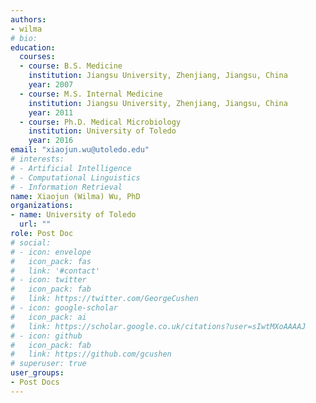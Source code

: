 ```yaml
---
authors:
- wilma
# bio: 
education:
  courses:
  - course: B.S. Medicine
    institution: Jiangsu University, Zhenjiang, Jiangsu, China
    year: 2007
  - course: M.S. Internal Medicine
    institution: Jiangsu University, Zhenjiang, Jiangsu, China
    year: 2011
  - course: Ph.D. Medical Microbiology 
    institution: University of Toledo
    year: 2016
email: "xiaojun.wu@utoledo.edu"
# interests:
# - Artificial Intelligence
# - Computational Linguistics
# - Information Retrieval
name: Xiaojun (Wilma) Wu, PhD
organizations:
- name: University of Toledo
  url: ""
role: Post Doc
# social:
# - icon: envelope
#   icon_pack: fas
#   link: '#contact'
# - icon: twitter
#   icon_pack: fab
#   link: https://twitter.com/GeorgeCushen
# - icon: google-scholar
#   icon_pack: ai
#   link: https://scholar.google.co.uk/citations?user=sIwtMXoAAAAJ
# - icon: github
#   icon_pack: fab
#   link: https://github.com/gcushen
# superuser: true
user_groups:
- Post Docs
---
```


